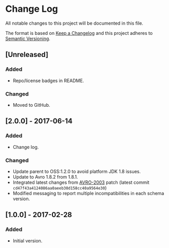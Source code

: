 # Change Log
All notable changes to this project will be documented in this file.

The format is based on [Keep a Changelog](http://keepachangelog.com/)
and this project adheres to [Semantic Versioning](http://semver.org/).

## [Unreleased]
### Added
 - Repo/license badges in README.
 
### Changed
 - Moved to GitHub.

## [2.0.0] - 2017-06-14
### Added
- Change log.

### Changed
- Update parent to OSS:1.2.0 to avoid platform JDK 1.8 issues.
- Update to Avro 1.8.2 from 1.8.1.
- Integrated latest changes from [AVRO-2003](https://github.com/apache/avro/pull/201) patch (latest commit `cd47f43a4124086aa0aeeb30d158cc40a9564e30`)
- Modified messaging to report multiple incompatibilities in each schema version.

## [1.0.0] - 2017-02-28
### Added
- Initial version.

